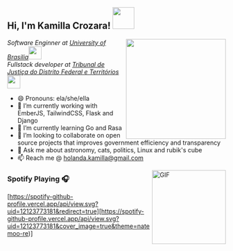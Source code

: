<h2> Hi, I'm Kamilla Crozara! <img src="https://media.giphy.com/media/mGcNjsfWAjY5AEZNw6/giphy.gif" width="50"></h2>
<img align='right' src="https://media.giphy.com/media/lTRUNQrthgIAGo5xvO/giphy.gif" width="230">
<p><em>Software Enginner at <a href="http://www.unb.br">University of Brasilia</a><img src="https://media.giphy.com/media/fYSnHlufseco8Fh93Z/giphy.gif" width="30"></br>Fullstack developer at <a href="https://www.tjdft.jus.br/">Tribunal de Justiça do Distrito Federal e Territórios</a><img src="https://media.giphy.com/media/WUlplcMpOCEmTGBtBW/giphy.gif" width="30"> 
</em></p>


- 😄 Pronouns: ela/she/ella
- 🔭 I’m currently working with EmberJS, TailwindCSS, Flask and Django
- 🌱 I’m currently learning Go and Rasa 
- 👯 I’m looking to collaborate on open source projects that improves government efficiency and transparency
- 💬 Ask me about astronomy, cats, politics, Linux and rubik's cube
- 📫 Reach me @ holanda.kamilla@gmail.com



<img align="right" alt="GIF" height="170px" src="https://media.giphy.com/media/J5B1Y8QZnzXXbLQIBu/giphy.gif" />

### Spotify Playing 🎧

[https://spotify-github-profile.vercel.app/api/view.svg?uid=12123773181&redirect=true][https://spotify-github-profile.vercel.app/api/view.svg?uid=12123773181&cover_image=true&theme=natemoo-re)]
